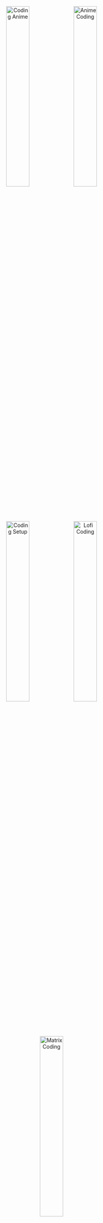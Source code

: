 <div align="center">
<!-- Night Coding Anime Girl -->
<img src="https://cdn.discordapp.com/attachments/1025170010333450343/1025170088327671919/night-coding.gif" alt="Coding Anime" width="35%">
<!-- or -->
<!-- Code Geass Typing -->
<img src="https://media.tenor.com/AlUkiGkR2j8AAAAC/new-game-ahagon-umiko-programming.gif" alt="Anime Coding" width="35%">
<!-- or -->
<!-- Aesthetic Coding Setup -->
<img src="https://gifdb.com/images/high/coding-animated-laptop-flow-stream-ja04010rm5o68zfk.gif" alt="Coding Setup" width="35%">
<!-- or -->
<!-- Lofi Coding Scene -->
<img src="https://i.pinimg.com/originals/f0/f0/d9/f0f0d932d6e39c7af5aa305cbd8da735.gif" alt="Lofi Coding" width="35%">
<!-- or --> 
<!-- Matrix-style Coding -->
<img src="https://media.giphy.com/media/v1.Y2lkPTc5MGI3NjExM2RkeWFjNWR5cTFiOHl6YjY5bHQyOGNnZ3E1amdqZm8zYmE3aXR6OCZlcD12MV9pbnRlcm5hbF9naWZfYnlfaWQmY3Q9Zw/RbDKaczqWovIugyJmW/giphy.gif" alt="Matrix Coding" width="35%">
</div>

```ascii
Level 24 Tech Artisan | Code Architect | Pipeline Sage
Where Data Meets Software Engineering Excellence
```

[![GitHub](https://img.shields.io/badge/CONNECT-Sethuram2003-6e5494?style=for-the-badge&logo=github)](https://github.com/Sethuram2003)
![Profile Views](https://komarev.com/ghpvc/?username=Sethuram2003&style=for-the-badge&color=blueviolet)

</div>

## 🌟 Tech Saga

```typescript
class TechArtisan {
    readonly name = "Sethuram Gautham";
    readonly roles = ["Data Engineer", "Software Engineer"];
    readonly level = 24;
    readonly powerStats = {
        dataEngineering: "Architecting robust data pipelines",
        softwareEngineering: "Crafting scalable applications",
        problemSolving: "Converting challenges into solutions",
        learning: "Constantly evolving and adapting"
    };
    
    getCurrentQuest() {
        return "Mastering the Arts of Data & Software Engineering";
    }
}
```

## ⚔️ Battle Arsenal

<div align="center">

### 🚀 Technologies & Tools

![Python](https://img.shields.io/badge/Python-FFD43B?style=for-the-badge&logo=python&logoColor=blue)
![Java](https://img.shields.io/badge/Java-ED8B00?style=for-the-badge&logo=java&logoColor=white)
![JavaScript](https://img.shields.io/badge/JavaScript-F7DF1E?style=for-the-badge&logo=javascript&logoColor=black)
![React](https://img.shields.io/badge/React-20232A?style=for-the-badge&logo=react&logoColor=61DAFB)
![Node.js](https://img.shields.io/badge/Node.js-339933?style=for-the-badge&logo=nodedotjs&logoColor=white)

### 💾 Databases & Tools

![PostgreSQL](https://img.shields.io/badge/PostgreSQL-316192?style=for-the-badge&logo=postgresql&logoColor=white)
![MongoDB](https://img.shields.io/badge/MongoDB-4EA94B?style=for-the-badge&logo=mongodb&logoColor=white)
![Apache Spark](https://img.shields.io/badge/Apache_Spark-FFFFFF?style=for-the-badge&logo=apachespark&logoColor=#E35A16)
![Docker](https://img.shields.io/badge/Docker-2CA5E0?style=for-the-badge&logo=docker&logoColor=white)
![Airflow](https://img.shields.io/badge/Airflow-017CEE?style=for-the-badge&logo=Apache%20Airflow&logoColor=white)

</div>

## 💫 Power Levels

```yaml
Data Engineering Powers:
  ETL/ELT          | ████████░░ | 80%
  Data Modeling    | ███████░░░ | 70%
  Pipeline Design  | ████████░░ | 80%
  
Software Engineering Powers:
  Backend Dev      | ████████░░ | 80%
  Frontend Dev     | ███████░░░ | 70%
  System Design    | ██████░░░░ | 60%
  
Special Abilities:
  Problem Solving  | █████████░ | 90%
  Code Quality     | ████████░░ | 80%
  Team Work        | █████████░ | 90%
```

## 🎯 Current Quests

<div align="center">

```mermaid
mindmap
  root((Tech Mastery))
    Data Engineering
      ETL Pipeline Mastery
      Stream Processing
      Data Warehouse Design
    Software Engineering
      Microservices
      Cloud Native Apps
      System Architecture
    DevOps
      CI/CD Mastery
      Infrastructure as Code
```

</div>

## 🏆 Legendary Achievements

### ⚡ Data Engineering Saga
- Architected end-to-end data pipelines
- Optimized data processing workflows
- Implemented real-time analytics solutions

### 🔥 Software Engineering Chronicles
- Developed scalable microservices
- Created responsive web applications
- Engineered cloud-native solutions

## 📊 Battle Stats

<div align="center">

![GitHub Stats](https://github-readme-stats.vercel.app/api?username=Sethuram2003&show_icons=true&theme=tokyonight)

![Top Languages](https://github-readme-stats.vercel.app/api/top-langs/?username=Sethuram2003&layout=compact&theme=tokyonight)

![GitHub Streak](https://github-readme-streak-stats.herokuapp.com/?user=Sethuram2003&theme=tokyonight)

<img src="https://raw.githubusercontent.com/Tarikul-Islam-Anik/Animated-Fluent-Emojis/master/Emojis/Travel%20and%20places/Rocket.gif" alt="Rocket" width="10%" />
</div>

## 🌐 Join My Party

<div align="center">

[![GitHub](https://img.shields.io/badge/GitHub-Follow-blue?style=for-the-badge&logo=github)](https://github.com/Sethuram2003)
[![Portfolio](https://img.shields.io/badge/Portfolio-Visit-success?style=for-the-badge&logo=safari&logoColor=white)](Your_Portfolio_Link)
[![Email](https://img.shields.io/badge/Email-Contact-red?style=for-the-badge&logo=gmail&logoColor=white)](mailto:your.email@example.com)

<img src="https://raw.githubusercontent.com/Tarikul-Islam-Anik/Animated-Fluent-Emojis/master/Emojis/Hand%20gestures/Victory%20Hand.gif" alt="Victory" width="10%" />

</div>

---
<div align="center">

*"In the realm of technology, every bug is a quest, every feature a journey, and every deployment a victory!"*

<img src="https://raw.githubusercontent.com/Tarikul-Islam-Anik/Animated-Fluent-Emojis/master/Emojis/Symbols/Infinity.gif" alt="Infinity" width="10%" />

</div>
